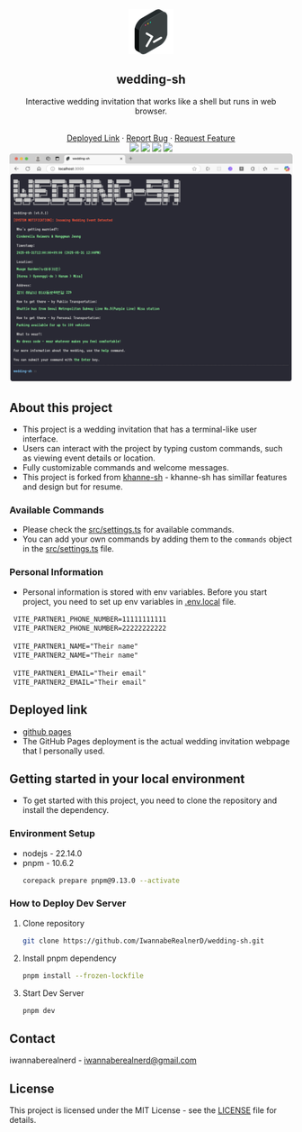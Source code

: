 
<div align="center">
  <a href="https://github.com/IwannabeRealnerD/wedding-sh">
    <img src="images/original_favicon.png" alt="Logo" width="80" height="80">
  </a>

  <h2 align="center">wedding-sh</h2>
</div>

<div align="center">
    <p>Interactive wedding invitation that works like a shell but runs in web browser.</p>
    <br />
    <a href="https://iwannaberealnerd.github.io/wedding-sh/">Deployed Link</a>
    ·
    <a href="https://github.com/IwannabeRealnerD/wedding-sh/issues">Report Bug</a>
    ·
    <a href="https://github.com/IwannabeRealnerD/wedding-sh/issues">Request Feature</a>
</div>

<div align="center">
  <img src="https://img.shields.io/badge/svelte-FF3200?style=for-the-badge&logo=svelte&logoColor=white">
  <img src="https://img.shields.io/badge/tailwindcss-06b6d4?style=for-the-badge&logo=tailwindcss&logoColor=white">
  <img src="https://img.shields.io/badge/vite-646CFF?style=for-the-badge&logo=vite&logoColor=white">
  <img src="https://img.shields.io/badge/vitest-6E9F18?style=for-the-badge&logo=vitest&logoColor=white">
</div>

<div align="center">
  <img src="images/screenshot.png" alt="screenshot" >
</div>

## About this project
- This project is a wedding invitation that has a terminal-like user interface.
- Users can interact with the project by typing custom commands, such as viewing event details or location.
- Fully customizable commands and welcome messages.
- This project is forked from [khanne-sh](https://github.com/IwannabeRealnerD/khanne-sh) - khanne-sh has simillar features and design but for resume.

### Available Commands
 - Please check the [src/settings.ts](src/settings.ts) for available commands.
 - You can add your own commands by adding them to the `commands` object in the [src/settings.ts](src/settings.ts) file.

 ### Personal Information
 - Personal information is stored with env variables. Before you start project, you need to set up env variables in [.env.local](.env.local) file.
 ```env
  VITE_PARTNER1_PHONE_NUMBER=11111111111
  VITE_PARTNER2_PHONE_NUMBER=22222222222

  VITE_PARTNER1_NAME="Their name"
  VITE_PARTNER2_NAME="Their name"

  VITE_PARTNER1_EMAIL="Their email"
  VITE_PARTNER2_EMAIL="Their email"
 ```

## Deployed link
- [github pages](https://iwannaberealnerd.github.io/wedding-sh/)
- The GitHub Pages deployment is the actual wedding invitation webpage that I personally used.


## Getting started in your local environment
- To get started with this project, you need to clone the repository and install the dependency.

### Environment Setup
- nodejs - 22.14.0
- pnpm - 10.6.2
  ```sh
  corepack prepare pnpm@9.13.0 --activate
  ```

### How to Deploy Dev Server
1. Clone repository
   ```sh
   git clone https://github.com/IwannabeRealnerD/wedding-sh.git
   ```
2. Install pnpm dependency
   ```sh
   pnpm install --frozen-lockfile
   ```
3. Start Dev Server
   ```sh
   pnpm dev
   ```

## Contact
iwannaberealnerd - iwannaberealnerd@gmail.com

## License

This project is licensed under the MIT License - see the [LICENSE](LICENSE) file for details.